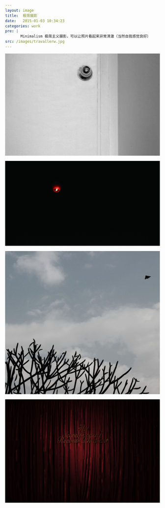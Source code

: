 ```yaml
---
layout: image
title:  极简摄影
date:   2015-01-03 10:34:23
categories: work
pre: | 
       Minimalism 极简主义摄影，可以让照片看起来异常清澈（当然自我感觉良好）
src: /images/travallerw.jpg
---
```


![](/images/door.jpg)

![](/images/preyer.jpg) 

![](/images/centerpark.jpg) 

![](/images/museum.jpg) 
